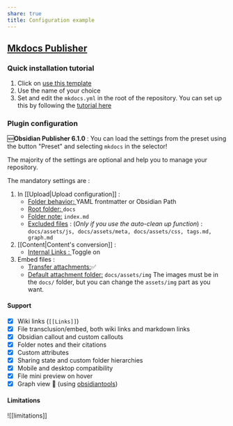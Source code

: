 ```yaml
---
share: true
title: Configuration example
---
```


## [Mkdocs Publisher](https://obsidian-publisher.netlify.app)

### Quick installation tutorial

1. Click on [use this template](https://github.com/ObsidianPublisher/mkdocs-publisher-template/generate)
1. Use the name of your choice
1. Set and edit the `mkdocs.yml` in the root of the repository. You can set up this by following the [tutorial here](https://obsidian-publisher.netlify.app/template/configuration/#mkdocs-configuration)

### Plugin configuration

🆕**Obsidian Publisher 6.1.0** : You can load the settings from the preset using the button "Preset" and selecting `mkdocs` in the selector!

The majority of the settings are optional and help you to manage your repository.

The mandatory settings are :
1. In [[Upload|Upload configuration]] :
	- <u>Folder behavior: </u> YAML frontmatter or Obsidian Path
	- <u>Root folder: </u> `docs`
	- <u>Folder note:</u> `index.md`
	- <u>Excluded files</u> : (*Only if you use the auto-clean up function*) : `docs/assets/js, docs/assets/meta, docs/assets/css, tags.md, graph.md`
1. [[Content|Content's conversion]] :
	- <u>Internal Links : </u> Toggle on
1. Embed files :
	- <u>Transfer attachments:</u>✅
	- <u>Default attachment folder:</u> `docs/assets/img`
		The images must be in the `docs/` folder, but you can change the `assets/img` part as you want.

#### Support

- [x] Wiki links (`[[Links]]`)
- [x] File transclusion/embed, both wiki links and markdown links
- [x] Obsidian callout and custom callouts
- [x] Folder notes and their citations
- [x] Custom attributes
- [x] Sharing state and custom folder hierarchies
- [x] Mobile and desktop compatibility
- [x] File mini preview on hover
- [x] Graph view 🎉 (using [obsidiantools](https://github.com/mfarragher/obsidiantools))

#### Limitations

![[limitations]]


